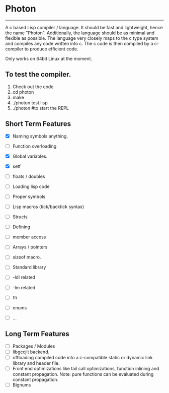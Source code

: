 # Photon
---------
A c based Lisp compiler / language. It should be fast and lightweight, hence the name "Photon". Additionally, the language should be as minimal and flexible as possible. The language very closely maps to the c type system and compiles any code written into c. The c code is then compiled by a c-compiler to produce efficient code.

Only works on 64bit Linux at the moment.

To test the compiler.
---------------------

1. Check out the code
2. cd photon
3. make
4. ./photon test.lisp
5. ./photon \#to start the REPL

Short Term Features
--------
* [x] Naming symbols anything.
* [ ] Function overloading
* [x] Global variables.
* [x] setf
* [ ] floats / doubles
* [ ] Loading lisp code
* [ ] Proper symbols
* [ ] Lisp macros (tick/backtick syntax)
* [ ] Structs
 * [ ] Defining
 * [ ] member access
* [ ] Arrays / pointers
* [ ] sizeof macro.
* [ ] Standard library
 * [ ] -ldl related
 * [ ] -lm related
* [ ] ffi
* [ ] enums
* [ ] ...


Long Term Features
---------
* [ ] Packages / Modules
* [ ] libgccjit backend.
* [ ] offloading compiled code into a c-compatible static or dynamic link library and header file.
* [ ] Front end optimizations like tail call optimizations, function inlining and constant propagation. Note: pure functions can be evaluated during constant propagation.
* [ ] Bignums

